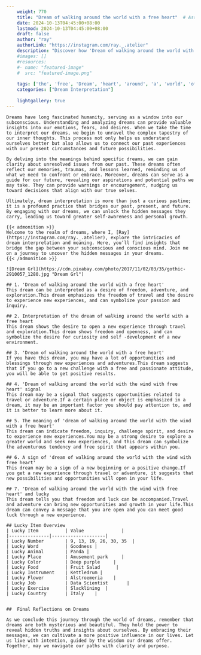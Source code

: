 ```yaml
---
    weight: 770
    title: "Dream of walking around the world with a free heart"  # Assuming 'title' column exists
    date: 2024-10-13T04:45:00+08:00
    lastmod: 2024-10-13T04:45:00+08:00
    draft: false
    author: "ray"
    authorLink: "https://instagram.com/ray._.atelier"
    description: "Discover how 'Dream of walking around the world with a free heart' can interpret your future and uncover its significant meanings in your life."
    #images: []
    #resources:
    #- name: "featured-image"
    #  src: "featured-image.png"
    
    tags: ['the', 'free', 'Dream', 'heart', 'around', 'a', 'world', 'of', 'with', 'walking']
    categories: ["Dream Interpretation"]
    
    lightgallery: true
---
```

    
    Dreams have long fascinated humanity, serving as a window into our subconscious. Understanding and analyzing dreams can provide valuable insights into our emotions, fears, and desires. When we take the time to interpret our dreams, we begin to unravel the complex tapestry of our inner thoughts. This process not only helps us understand ourselves better but also allows us to connect our past experiences with our present circumstances and future possibilities.
    
    By delving into the meanings behind specific dreams, we can gain clarity about unresolved issues from our past. These dreams often reflect our memories, traumas, and lessons learned, reminding us of what we need to confront or embrace. Moreover, dreams can serve as a guide for our future, revealing our aspirations and potential paths we may take. They can provide warnings or encouragement, nudging us toward decisions that align with our true selves.
    
    Ultimately, dream interpretation is more than just a curious pastime; it is a profound practice that bridges our past, present, and future. By engaging with our dreams, we can unlock the hidden messages they carry, leading us toward greater self-awareness and personal growth.
    
    {{< admonition >}}
    Welcome to the realm of dreams, where I, [Ray](https://instagram.com/ray._.atelier), explore the intricacies of dream interpretation and meaning. Here, you’ll find insights that bridge the gap between your subconscious and conscious mind. Join me on a journey to uncover the hidden messages in your dreams.
    {{< /admonition >}}
    
    ![Dream Grl](https://cdn.pixabay.com/photo/2017/11/02/03/35/gothic-2910057_1280.jpg "Dream Grl")
    
    ## 1. 'Dream of walking around the world with a free heart'
    This dream can be interpreted as a desire of freedom, adventure, and exploration.This dream emphasizes the freedom of travel and the desire to experience new experiences, and can symbolize your passion and inquiry.
    
    ## 2. Interpretation of the dream of walking around the world with a free heart
    This dream shows the desire to open a new experience through travel and exploration.This dream shows freedom and openness, and can symbolize the desire for curiosity and self -development of a new environment.
    
    ## 3. 'Dream of walking around the world with a free heart'
    If you have this dream, you may have a lot of opportunities and blessings through new experiences and adventures.This dream suggests that if you go to a new challenge with a free and passionate attitude, you will be able to get positive results.
    
    ## 4. 'Dream of walking around the world with the wind with free heart' signal
    This dream may be a signal that suggests opportunities related to travel or adventure.If a certain place or object is emphasized in a dream, it may be an important factor you should pay attention to, and it is better to learn more about it.
    
    ## 5. The meaning of 'dream of walking around the world with the wind with a free heart'
    This dream can indicate freedom, inquiry, challenge spirit, and desire to experience new experiences.You may be a strong desire to explore a greater world and seek new experiences, and this dream can symbolize the adventurous tendency and free spirit that appears within you.
    
    ## 6. A sign of 'dream of walking around the world with the wind with free heart'
    This dream may be a sign of a new beginning or a positive change.If you get a new experience through travel or adventure, it suggests that new possibilities and opportunities will open in your life.
    
    ## 7. 'Dream of walking around the world with the wind with free heart' and lucky
    This dream tells you that freedom and luck can be accompanied.Travel and adventure can bring new opportunities and growth in your life.This dream can convey a message that you are open and you can meet good luck through a new experience.
    
    ## Lucky Item Overview
    | Lucky Item          | Value              |
    |---------------|--------------------|
    | Lucky Number        | 9, 13, 19, 26, 30, 35  |
    | Lucky Word          | Goodness |
    | Lucky Animal        | Panda |
    | Lucky Place         | Amusement park     |
    | Lucky Color         | Deep purple     |
    | Lucky Food          | Fruit Salad      |
    | Lucky Instrument    | Kettledrum |
    | Lucky Flower        | Alstroemeria    |
    | Lucky Job           | Data Scientist       |
    | Lucky Exercise      | Slacklining  |
    | Lucky Country       | Italy    |
    
    
    ##  Final Reflections on Dreams
    
    As we conclude this journey through the world of dreams, remember that dreams are both mysterious and beautiful. They hold the power to reveal hidden truths and insights about ourselves. By embracing their messages, we can cultivate a more positive influence in our lives. Let us live with intention, guided by the wisdom our dreams offer. Together, may we navigate our paths with clarity and purpose.
    